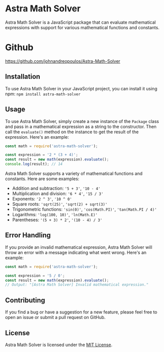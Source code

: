 # Astra Math Solver

Astra Math Solver is a JavaScript package that can evaluate mathematical expressions with support for various mathematical functions and constants.

# Github
https://github.com/johnandreopoulos/Astra-Math-Solver

## Installation

To use Astra Math Solver in your JavaScript project, you can install it using npm:
`npm install astra-math-solver`

## Usage

To use Astra Math Solver, simply create a new instance of the `Package` class and pass in a mathematical expression as a string to the constructor. Then call the `evaluate()` method on the instance to get the result of the expression. Here's an example:

```js
const math = require('astra-math-solver');

const expression = '2 * (3 + 4)';
const result = new math(expression).evaluate();
console.log(result); // 14
```

Astra Math Solver supports a variety of mathematical functions and constants. Here are some examples:

- Addition and subtraction: `'5 + 3'`, `'10 - 4'`
- Multiplication and division: `'6 * 4'`, `'15 / 3'`
- Exponents: `'2 ^ 3'`, `'10 ^ 0'`
- Square roots: `'sqrt(25)'`, `'sqrt(2) + sqrt(3)'`
- Trigonometric functions: `'sin(0)'`, `'cos(Math.PI)'`, `'tan(Math.PI / 4)'`
- Logarithms: `'log(100, 10)'`, `'ln(Math.E)'`
- Parentheses: `'(5 + 3) * 2'`, `'(10 - 4) / 3'`

## Error Handling

If you provide an invalid mathematical expression, Astra Math Solver will throw an error with a message indicating what went wrong. Here's an example:

```js
const math = require('astra-math-solver');

const expression = '5 / 0';
const result = new math(expression).evaluate();
// Output: "[Astra Math Solver] Invalid mathematical expression."
```

## Contributing

If you find a bug or have a suggestion for a new feature, please feel free to open an issue or submit a pull request on GitHub.

## License

Astra Math Solver is licensed under the [MIT License](https://github.com/<username>/<repo>/blob/master/LICENSE).
